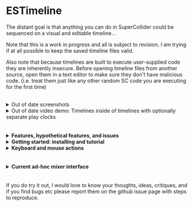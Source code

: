 # ESTimeline

The distant goal is that anything you can do in SuperCollider could be sequenced on a visual and editable timeline...

Note that this is a work in progress and all is subject to revision. I am trying if at all possible to keep the saved timeline files valid.

Also note that because timelines are built to execute user-supplied code they are inherently insecure. Before opening timeline files from another source, open them in a text editor to make sure they don't have malicious code. (i.e. treat them just like any other random SC code you are executing for the first time)
<br />
<br />
<details>
  <summary>Out of date screenshots</summary>
  <img src="img/ss2.png" />
  <img src="img/sse.png" width="500" />
  
  <img src="img/ssee1.png" width="400" /><img src="img/sss1.png" width="400" /><img src="img/rss.png" width="400" /><img src="img/ssep.png" width="400" />
  <img src="img/fss.png" width="400" />
</details>

<details>
  <summary>Out of date video demo: Timelines inside of timelines with optionally separate play clocks</summary>
  http://www.youtube.com/watch?v=8jcxcfvS_08
</details>

<br />
<br />

<details>
  <summary><strong>Features, hypothetical features, and issues</strong></summary>
  
## Features
- **Non-prescriptive:**
  - the basic goal is only to "execute this code at this particular time"
    - although the competing goal is to make it easy to do the things you want to do, which is subjective
  - for the moment just real-time but some of this could be translated easily to work NRT
    - there are certain things impossible in NRT, i.e. to do with real-time input
    - ddwMixerChannel doesn't yet work NRT so this would be a big rewrite
  - as little architecture as possible is forced on you
    - possible to disable ddwMixerChannel, timeline-specific clock and environment so as to interact with the timeline as part of a larger project
    - possible to play clips with any bus, target, addAction, etc. for full flexibility
- **DAW-like GUI** for editing and playback
  - The goal is an accurate visual representation of what you are hearing / when the code is executed
    - gray playhead is "scheduling playhead" and black playhead is "sounding playhead" -- to take into account server latency
    - Routines can be played with additional latency so non-sounding events line up with the sounding playhead
  - Keyboard and mouse interface to full extent of Timeline capabilities, with built-in code editing
  - Snap to grid optional
  - Optional full GUI mixing interface using ddwMixerChannel
    - track insert FX, pre fade sends and post fade sends
    - automate mixer channel parameters (level, pan, sends, fx parameters) with editable envelopes
- **Non-linear:** "goto" command to jump to a clip or a point in time enabling complex real-time behaviors (variable-length looping, conditional branching...
- **Tracks** are the main form of organization of clips
  - tracks can contain any type of clip in any combination
  - tracks can be muted/soloed and rearranged
  - individual clips can be muted
  - if using ddwMixerChannel, tracks will play on a mixer channel specified by the track's name
    - sub timelines will play on mixer channels feeding into their parent track's mixer channel
- **Synth, Pattern, Routine, and Env** clip types
  - Synth clips can either instantiate a SynthDef or run their own single-use function a la `{ }.play`
    - You can select multiple Synth clips and bulk edit their arguments
  - Env clips play on a bus and come with a shortcut to map to Synths and Patterns, and 
    - can optionally manage their own bus, and
      - if so, all Env clips with the same name on a timeline share the same bus
  - Clips can reference other clips in the same timeline by name
    - from a routine, `goto` any clip by name
    - apply an Env to a Synth parameter or use it in a Pattern or Routine
    - if more than one clip share the same name, the referenced clip is the closest to the playhead
  - Pattern, Routine, Env, and Timeline clips can "fast forward" to start playing in the middle
    - (there is no way to fast forward a Synth, that I know of....)
  - Pattern and Routine clips can be seeded so random number generation is deterministic
  - Most fields can take a Function, so params can be generated on the fly
- **Timeline Clip** -- embed one timeline in another!
  - Each timeline clip can optionally use its own TempoClock, and optionally use its own Environment 
  - Each timeline (and timeline clip) has an init / free hook for e.g. allocating and freeing resources
- **Undo and redo** at each timeline level
- **Save and recall**
  - Save as plain text files in SC array format
  - Once you have saved, the timeline will update a backup file every time you add an undo point, in case of crash
 
## Issues
1. Although I've tried to make it pleasant, the GUI based code editing environment does not syntax highlight, autocomplete, etc -- for this reason I've added "Open in IDE" / "Copy from IDE" buttons as necessary.
    - Solution would be to someday add a Qt code view to core SC
2. ~~When there are lots of quick zig-zags, high-resolution envelope drawing makes the GUI freeze up~~
    - ~~to avoid this I have extremely pixelated the envelope drawing when zoomed in. Solution would be to someday add a better Qt envelope view to core sc.~~
    - I have improved this by drawing envelopes as images. Still not perfect.
3. I would have liked to have saved the timeline files as executable SCLang just as you would write by hand; however:
    - There is a limit to the complexity of a timeline created using SCLang (i.e. by evaluating `ESTimeline([ESTrack([....`) -- it may only contain max 256 functions.
    - to avoid this I have created a light custom file format that compiles complex timeline structures from the inside out
4. At high track counts, it takes a little while to load and free all the MixerChannels.
    - I have tried to reduce the occasions on which this needs to happen.
5. Changes will generally not take effect until you've stopped and restarted playback. This will be difficult to fix, but someday I hope to.

## Hypothetical features
These are all things I would like to implement someday:
- NRT: this will be difficult unless ddwMixerChannel gains NRT support
- Clock follow: e.g. sync up with an Ableton timeline or midi show control
- More clip types
  - audio file
    - possible to record input or bounce tracks to audio clip in real time
  - loop
  - OSCdef
  - midi/piano/drum roll
  - "clones" that change with their parents
- Envelope improvements
  - Ability to draw freehand with mouse 
  - More live interaction - e.g. map a controller to a bus and record its movements to an envelope
  - Higher dimensional envelopes - e.g. movement through x/y space
  - Timeline tempo envelopes (this is already possible but kind of annoying, using an Env clip and a Routine clip
- Library integration
  - VSTPlugin for adding VST effects to mixing chain
  - ddwPlug -- simplify bus routing for modulation
  - clothesline -- put whole .scd files on the timeline

<br />
</details>

<details>
  <summary><strong>Getting started: installing and tutorial</strong></summary>
  <br /><br />
<!--Here is a slightly out of date tutorial in that it doesn't use MixerChannel. All parts are still relevant except "Environment variables - adding reverb" -- which is useful to demonstrate how the timeline works but there is a much better way in the form of mixer channels, which I will soon update this tutorial to encompass. -->
This tutorial uses mac keyboard shortcuts. I believe for other platforms you can substitute ctrl and alt.
  
## Installing
Download or clone this repository into your SuperCollider Extensions directory. To see where this is, go to `File > Open user support directory` and find the `Extensions` directory, or evaluate:
```
Platform.userExtensionDir
```

## Tutorial: basic workflow examples
```
(
~timeline = ESTimeline(bootOnPrep: true, useMixerChannel: false);
~window = ESTimelineWindow(timeline: ~timeline);
)
```
- this boots the default server, but does not use ddwMixerChannel.

### Tracks:
- Tracks are the main form of clip organization.
- click anywhere in the timeline to make sure it is focused
- press cmd-t to add a track after the one your mouse is currently over, or shift-cmd-T to add it before the current track
- double click in the left panel to rename tracks
- cmd-delete deletes the track under your mouse
- mute and solo tracks using the buttons on the left panel
- click and drag in the left panel to rearrange tracks

### Synth Clips:
- create a bunch of Synth clips (point the mouse where you want it and press shift-S, or use right click menu)
  - spacebar to play
- drag them around to move them in time or between tracks
  - they will always snap to the playhead in time
    - to move playhead to beginning of clip, make sure your mouse is inside of clip and press [
  - check the `snapToGrid` box or press opt-s to align your edits with the tempo grid
  - drag their edges to resize them (a red bar appears when you are within the resize zone)
  - option-drag to copy a clip
- double-click on a clip to edit it
  - double-click on the grayed out `freq` parameter to activate it, then you can set it to any valid SuperCollider expression, like `220` or `60.midicps`
  - press save when you're done, and close the edit window if you want.
- if you play now by clicking to place the playhead and pressing space, you will hear they play the default synth with your parameters at the appropriate time
  - the gray playhead is the "scheduling playhead" -- this is when the code is executed
  - the black playhead is the "sounding playhead" -- because of server latency, this is when the events actually sound. this is generally the one you want to watch
  - press space again to stop playback

### Scrolling and zooming:
- use trackpad to scroll left and right or click and drag ruler at top
- cmd-scroll to zoom in and out horizontally
- opt-scroll to zoom in and out vertically (when there are more than one track)

### SynthDefs:
- put your SynthDef in the timeline's prep function (click the "edit prep/cleanup funcs" button) e.g.
```
SynthDef(\sin, { |out, freq = 440, gate = 1, amp = 0.1, preamp = 1.5, attack = 0.001, release = 0.01, pan, verbbus, verbamt, vibrato = 0.2|
  var env, sig;
  var lfo = XLine.ar(0.01, vibrato, ExpRand(0.5, 2.0)) * SinOsc.ar(5.4 + (LFDNoise3.kr(0.1) * 0.5));
  gate = gate + Impulse.kr(0);
  env = Env.adsr(attack, 0.1, 0.4, release).ar(2, gate);
  sig = SinOsc.ar(freq * lfo.midiratio) * env;
  sig = (sig * preamp).tanh;
  sig = Pan2.ar(sig, pan, amp);
  Out.ar(out, sig);
  Out.ar(verbbus, sig * verbamt);
}).add;
```
- hit save when you're done to save the prepFunc and load it. close the window, if you want

### Bulk edit synth clips:
- click in an empty area and drag to select all the Synth clips (they will be highlighted in cyan when selected)
- right click, "clip actions > bulk actions > Bulk edit Synth defName"
  - and set them to `'sin'` and hit ok
- play again and you hear they now all play your SynthDef
  - double-click in an empty area to remove selection
  - double-click on a clip now and you will see all the new parameters you can control.

### Envelopes for Synth parameters:
- right click a Synth clip, "clip actions > synth actions > add env for synth argument"
- pick "freq" from the list and hit OK
  - this will add a new track above your clip with an envelope clip on it that is the length of your Synth clip
    - with a unique name (starting from 'freq0'),
    - initialized with the current value of that parameter
    - and it will update the freq argument of the Synth clip to read from this envelope's bus

### Editing Envelopes:
- cmd-e to enter envelope breakpoint editor mode
  - click and drag on a breakpoint to move it around,
  - click and drag between breakpoints to adjust the curve,
  - shift-click to add breakpoints,
  - option-click to remove them
  - to adjust the envelope range, right click, clip actions > env actions > "set env range keeping breakpoint values"
    - now you can change the frequency range of the envelope, say min `100` max `5000`
    - ok to save changes -- this will keep your values intact so long as they fall within the new range
- hit cmd-e again to leave envelope breakpoint editor mode

### Bulk edit Synths -- To make this envelope affect all your Synths:
- click and drag to select all the Synth clips (your envelope clip can also be selected, it doesn't matter)
- right click, "clip actions > bulk actions > Bulk edit (change) Synth arguments"
- assign the `freq` of all the clips to (the single quotes are important!) 
`'freq0'`
(or whatever the name of the envelope clip is)
- you should see all their freqs change to show the audio rate bus that the Env clip has created for you (for me this is a8)
- double click to deselect all clips, then:
- drag the edges of the envelope clip to resize it, so that it covers the entire range of your Synth clips
- cmd-e to edit the breakpoints again
- you should hear it is now controlling all the synths' pitches
- make sure you've left breakpoint edit mode when you want to move clips around

### Bulk adjust Synths -- Random panning:
- set one of your clips to pan hard left by double-clicking and setting its pan to -1
- Select all your Synth clips
- right click > clip actions > bulk actions > Bulk adjust (modify) Synth arguments
- for `pan` put in `+ 0.5.rand2` and check the "hard coded" box
  - this will generate a random pan per clip that is within 0.5 of its original panning. (if you want it to be newly random every time you play it, uncheck the "hard-coded" box)

### Pattern Clips:
- make a new track and shift-P to make a pattern clip
- double click to edit, e.g.:
```
Pbind(
  \instrument, \sin,
  \degree, Pbrown(0, 7 * 3 + 1, 3),
  \octave, Pdup(Pwhite(1, 10), Pwhite(3, 5)),
  \pan, Pwhite(-1.0, 1.0),
  \dur, Pbrown().linexp(0, 1, 0.02, 1.0),
)
```
- if you want to try a new random seed, click "re-roll" button and save
  - you can always undo if you don't like it (cmd-z undo, shift-cmd-Z redo)
- you can drag the edges to adjust start and end point without changing the timing of the notes
  - you can split it into two by pointing with the mouse where you want the split and pressing s
- if you make a new track and a new envelope (shift-E),
  - double click on the envelope, name it `pan0` and set its range from -1 to 1
  - click "save" to save it, and close the window if you want
- double click on each of the pattern clips and add
```
  \pan, ~thisTimeline[\pan0],
```
- cmd-e and edit the panning to your liking

### Saving
- click "save as" button or hit cmd-s
    
### Timeline clips:
- above the main timeline, click "Open as clip in new timeline"
  - Now this little system, the synths, patterns, buses and envelopes, are all encapsulated in this timeline clip
    - (in fact you can duplicate the timeline clip by option-dragging onto a new track, and the two will play simultanously each using its own environment and buses)
  - you can also resize the clips, move the mouse cursor over the clip and use the s key to split it into two separate timeline clips, etc.
 
### Mixer channels:
This will now assume you have ddwMixerChannel installed.
- check the `useMixerChannel` box
- scroll down to the "current ad-hoc mixer interface" on this page
  - copy and paste that code into your SuperCollider IDE and evaluate it
- click back on the timeline and press play
  - you will now see a mixer on which currently playing channels are visible
    - subtimelines feed into their parent track's channel
  - you can move these faders and pan knobs around to mix the inputs
   
### Adding reverb:
- create a new track by pressing cmd-T while your mouse is over the last track
- double click on the left panel to name it `verb` and press enter.
- right-click one of the gray rectangles above the "verb" channel strip on the mixer
- select "new insert fx"
- replace the function with:
```
{ |time = 2.5|
  var sig = In.ar(~out, 2);
  NHHall.ar(sig, time);
}
```
- save and close window, if you want
- right click on one of the gray rectangles above one of the tracks with a timeline clip on it and select "new send"
  - it defaults to `'verb'` at 0db
  - click ok
  - you will hear the timelines on this track play with reverb, other tracks not
  - use its slot on the mixer interface to tune levels

Automating mixer levels, send levels, and fx parameters left as an exercise, for now...

### Using Routine clips:
- shift-R to make a Routine clip, double click to edit
- You can think of Routine clips as kind of your generic "execute this code here"
- to jump to beat 1 on this timeline, use
```
~thisTimeline.goto(1)
```
- to jump to a clip named `next`, use
```
~thisTimeline.goto(\next)
```
  - you can use a comment clip (shift-C) for this dummy "next" clip -- the first line of the comment is its name
- it's important to use `s.bind` for server operations inside of routines, otherwise the timing is off.
```
var syn;
10.do { |i|
  s.bind { syn = Synth(\default, [freq: (40 + i).midicps]) };
  0.2.wait;
  s.bind { syn.free };
  0.2.wait;
};
```
- if you want say OSC out to a light board to line up with the sounding events, check the `addLatency` box.
- You can interact with the timeline using `~thisTimeline` which always refers to the timeline you're currently working in, or `~timeline` which refers to either this or the nearest parent timeline whose `useEnvir` box is checked
  - if no parent timeline is set to `useEnvir`, then `~thisTimeline` will overwrite anything you might have in your current environment.
  - in that case, `~timeline` might be nil unless you've set it in your current environment.
- to get the current value of an envelope named `env` from within a routine:
```
loop {
  ~thisTimeline[\env].valueNow.postln;
  1.wait;
};
```


### Environment variables -- adding reverb:
This is just to demonstrate how environment variables work inside the timeline. The better way of adding reverb demonstrated earlier with mixer channels.
- add to your timeline prep func:
```
SynthDef(\verb, { |out, verbbus, gate = 1, amp = 1|
  var in = In.ar(verbbus, 2);
  var env = Env.adsr(0.01, 0, 1, 1.0).ar(2, gate);
  var verb = NHHall.ar(in) * env;
  Out.ar(out, verb * amp);
}).add;

~verbbus = Bus.audio(s, 2);
```
- and to the cleanup func:
```
~verbbus.free;
```
- save the changes to load the new SynthDef and bus
  - this environment variable is local to this timeline (assuming `useEnvir` box is still checked)
- cmd-t to make a new track
- click in an empty area and drag to select the time around all your Synth clips
- put the mouse over your new track and shift-S to create a new Synth clip that fills the selected time
- double click on it
  - set defName to `'verb'`
  - set addAction to `'addToTail'`
  - click refresh icon next to args to refresh argument names
  - double click on grayed-out "verbbus" to activate it, put `~verbbus`
  - save
    - you should see that verbbus is now set to e.g. `Bus(audio, 4, 2, localhost)`
- click and drag to select all your Synths, bulk edit Synth arguments, and set `verbbus` to `~verbbus`
  - again, you should see that they all have verbbus set to the same bus number
- bulk edit the same synth arguments and set `verbamt` to `1.0`, or to `rrand(0.0, 1.0)`
  - now when you play you will hear they all are affected by the reverb Synth.
- you could now make an envelope to control the amplitude of this reverb, analogous to overall return level.
- you could also make an envelope to control the verbamt of all of the Synths, analogous to send level.
<br />
</details>

<details>
  <summary><strong>Keyboard and mouse actions</strong></summary>
  
## Mouse interaction
- drag middle of clip to move
- drag edges of clip to resize
- double click on clip to open editor window
- right click anywhere to see action menu
- Zooming
  - cmd-scroll zoom horizontally
  - opt-scroll zoom vertically
- Envelope breakpoint editing (cmd-e to toggle this mode)
  - click and drag to move breakpoints or adjust curves
  - shift-click to add breakpoint
  - opt-click to remvove breakpoint
- Selecting
  - click and drag to select both time and clips
    - hold cmd to just select clips
    - hold opt to just select time
  - hold shift to add/remove clips from existing selection
- click and drag tracks to rearrange

## Key commands
- space toggles play
- opt-s toggles snap to grid
- Navigation
  - enter goes to beginning of timeline
  - [ and ] go to next/previous clip edge on track under mouse
- Editing clip
  - m mutes clip at mouse pointer
  - s splits clip at mouse pointer
  - delete deletes clip at mouse pointer
  - e opens edit window for clip at mouse pointer, or init/cleanup func window for a timeline clip
  - cmd-e toggles mouse editing of envelope breakpoints
- Insert clip
  - C inserts comment clip at mouse
  - S inserts synth clip at mouse
  - P inserts pattern clip at mouse
  - R inserts routine clip at mouse
  - E inserts env clip at mouse
  - T inserts timeline clip at mouse
- Tracks
  - cmd-t inserts new track after track at mouse
  - cmd-T inserts new track before track at mouse
  - cmd-delete deletes track at mouse
- Seletion
  - cmd-a select all clips
  - cmd-i inserts selected time
  - shift-cmd-delete deletes selected time
- cmd-z undo
- cmd-Z redo
- cmd-n new
- cmd-s save as
- cmd-o open
</details>

<br />
<br />

<details>
  <summary><strong>Current ad-hoc mixer interface</strong></summary>

## Current ad-hoc mixer interface
The code is not pretty but the mixer interface is! The only thing that doesn't work is the mixer channel output bus (will reset to default).

I will encapsulate this in its own class/es someday.
```
(
// for flattening mixer channel names and timeline ids
var mcnFunc = { |arr|
  var index = arr[0];
  var ret = [];
  arr[1..].do { |item|
    if (item.isArray.not) {
      ret = ret.add([item, index])
    } {
      ret = ret ++ mcnFunc.(item);
    };
  };
  ret;
};
var mcfFunc = { |arr, level = 0|
  var ret = [];
  arr.do { |item|
    if (item.isArray.not) {
      ret = ret.add([item, level])
    } {
      ret = ret ++ mcfFunc.(item, level + 1);
    };
  };
  ret;
};
var faderSpec = ControlSpec(0.0, 4.0, 4);//ControlSpec(0.0, 2, \amp);
var panSpec = \pan.asSpec;

OSCdef(\test, { |msg|
  var oscMsg, synthId, busIndex, peaks, powers;
  var index;
  //msg.postln;
  # oscMsg, synthId, busIndex = msg;
  # peaks, powers = msg[3..].clump(2).flop;
  index = ~channelIndexMap[busIndex];
  //[index, peaks, powers].postln;
  defer {
    //[busIndex, index].postln;
    if (index.notNil) {
      peaks.size.do { |i|
        ~peaks[index][i].value = powers[i].ampdb.linlin(-60, 0, 0, 1);
        ~peaks[index][i].peakLevel = peaks[i].ampdb.linlin(-60, 0, 0, 1);
      };
    };
  };
}, '/mixerChannel');

{
  var width = 1500, height = 600;
  var left = Window.availableBounds.width - width;
  if (~mixerWindow.notNil) { ~mixerWindow.close };
  ~mixerWindow = Window("Mixer", Rect(left, 0, width, height)).background_(Color.gray(0.55)).front;
}.value;

~winFunc = {
  var width = 1500, height = 600;
  var left = Window.availableBounds.width - width;
  var top;
  var levelAdjust = 10;
  var meterHeight = 250;
  var dbHeight = 20;
  var panHeight = 30;
  var outHeight = 20;
  var nameHeight = 40;
  var muteHeight = 22;
  var insertHeight = 15;
  var trackWidth = 80;

  var mixerChannels = ~timeline./*tracks[0].clips[0].timeline.*/orderedMixerChannels; //.postcs;
  var mixerChannelNames = ~timeline.orderedMixerChannelNames;
  // [1, \melody, \harmony, [2, \bass, \kik, \sn, \master], \drums, \fx]
  // mixerChannelNames[i]

  var mixerChannelNamesFlat = mcnFunc.(mixerChannelNames);
  var mixerChannelsFlat = mcfFunc.(mixerChannels);

  // in case of problem just don't throw infinite error messages..
  try {

    var leftOffset = if (mixerChannelsFlat.size * trackWidth + 25 < width) {
      width - (mixerChannelsFlat.size * trackWidth + 25)
    } { 0 };

    ~channelIndexMap = ();
    mixerChannelsFlat.do { |arr, i| var mc = arr[0]; if (mc.notNil) { ~channelIndexMap[mc.inbus.index] = i } }; //ugh why

    ~scrollView.remove;
    ~scrollView = ScrollView(~mixerWindow, Rect(leftOffset, 0, width - leftOffset, height)).hasBorder_(false).background_(Color.gray(0.725));

    top = height;

    mixerChannelsFlat.do { |arr, i| var mc = arr[0]; var level = arr[1];
      var bounds = Rect(i * trackWidth + 14, level * 7.5, trackWidth - 3, height - 3 - (level * levelAdjust) - (level * 7.5));
      var name = mixerChannelNamesFlat[i][0];
      var color = Color.gray(0.88 - (level * 0.015));
      UserView(~scrollView, bounds).background_(color);
    };

    //make sure right side margin is drawn
    View(~scrollView, Rect(mixerChannels.size * trackWidth + 14, 0, 11, height));

    // names
    top = top - nameHeight - 5;
    mixerChannelsFlat.do { |arr, i| var mc = arr[0]; var level = arr[1];
      var name = mixerChannelNamesFlat[i][0];
      var bounds = Rect(i * trackWidth + 15, top - (level * levelAdjust), trackWidth - 5, 40);
      var color = Color.gray(0.9 - (level * 0.015));
      StaticText(~scrollView, bounds).align_(\center).string_(name).font_(Font.sansSerif(12, true)).stringColor_(Color.gray(0.5)).background_(color);
      // draw folder indicators
      if ((i > 0) and: { mixerChannelsFlat[i - 1][1] > level }) {
        UserView(~scrollView, Rect(i * trackWidth + 7 - levelAdjust, top + nameHeight - (mixerChannelsFlat[i - 1][1] * levelAdjust), levelAdjust + 3, levelAdjust)).drawFunc_({ |view|
          Pen.moveTo(0@0);
          Pen.lineTo(levelAdjust@levelAdjust);
          Pen.lineTo(view.bounds.width@levelAdjust);
          Pen.lineTo(view.bounds.width@0);
          Pen.lineTo(0@0);
          Pen.color = color;
          Pen.fill;
        })//.background_(Color.red);
      };
    };

    // out bus
    top = top - outHeight - 2.5;
    ~outViews = mixerChannelsFlat.collect { |arr, i| var mc = arr[0]; var level = arr[1];
      var bounds = Rect(i * trackWidth + 15, top - (level * levelAdjust), trackWidth - 5, outHeight);
      PopUpMenu(~scrollView, bounds).items_(BusDict.menuItems(Server.default)).font_(Font.sansSerif(10, true)).background_(Color.gray(0.65)).stringColor_(Color.gray(0.95)).action_({ |view|
        mc.outbus = view.value;
      }).value_(mc.outbus.index);
    };

    // mute/record
    top = top - muteHeight -3;
    mixerChannelsFlat.do { |arr, i| var mc = arr[0]; var level = arr[1];
      [
        Button(~scrollView, Rect(i * trackWidth + 25, top - (level * levelAdjust), muteHeight, muteHeight)).states_([
          ["⚫︎" /*◉︎*/, Color.gray(0.6), Color.gray(0.8)],
          ["⚫︎", Color.red, Color.black]])
        .focusColor_(Color.clear).font_(Font.sansSerif(16, true)).action_({ |view|
          if (view.value.asBoolean) {
            mc.startRecord;
            if (~timeline.isPlaying.not) {
              ~timeline.play;
            };
          } {
            mc.stopRecord;
          };
        }).value_(mc.isRecording),
        Button(~scrollView, Rect(i * trackWidth + 58, top - (level * levelAdjust), muteHeight, muteHeight)).states_([
          ["M", Color.gray(0.55), Color.gray(0.8)],
          ["M", Color.gray(0.7), Color.gray(0.3)]])
        .focusColor_(Color.clear).font_(Font.sansSerif(16, true)).action_({ |view|
          mc.mute(view.value.asBoolean);
        }).value_(mc.muted),
      ]
    };

    // fader
    top = top - meterHeight - 5;
    ~peaks = mixerChannelsFlat.collect { |arr, i| var mc = arr[0]; var level = arr[1];
      var levelWidth = 35 / mc.inChannels;
      mc.inChannels.collect { |j|
        LevelIndicator(~scrollView, Rect((i * trackWidth) + (j * levelWidth) + 20, top, levelWidth - 3, meterHeight - (level * levelAdjust)) ).warning_(0.9).critical_(0.99)
        .drawsPeak_(true)
        .numTicks_(0)
        .numMajorTicks_(0)
        .meterColor_(Color.hsv(0.3, 0.7, 0.99))
        .warningColor_(Color.hsv(0.15, 0.6, 1))
        .background_(Color.gray(0.6));
      };
    };

    ~sliders = mixerChannelNamesFlat.collect { |arr, i| var name = arr[0]; var id = arr[1];
      var timeline = ESTimeline.at(id);
      var mc = timeline.mixerChannels[name];
      var template = timeline.mixerChannelTemplates[name];
      var level = mixerChannelsFlat[i][1];
      var thisMeterHeight = meterHeight - (level * levelAdjust);
      var bounds = Rect((i * trackWidth) + 55, top - 1, 30, thisMeterHeight + 2);
      var thisLevel = if (template.envs.level.notNil) { template.envs.level.valueAtTime(timeline.soundingNow) } { mc.level };
      var slider = Slider(~scrollView, bounds).background_(Color.gray(0.8)).value_(faderSpec.unmap(thisLevel)).action_({ |view|
        timeline.setMixerChannel(name, \level, faderSpec.map(view.value));
      }).mouseDownAction_({ |view, x, y, mods, buttNum, clickCount|
        if (clickCount > 1) {
          timeline.setMixerChannel(name, \level, 1);
          true;
        } { false }
      }).enabled_(template.envs.level.isNil)
      .setContextMenuActions(
        MenuAction("Add automation envelope", {
          var unmappedLevel = faderSpec.unmap(mc.level);
          template.envs.level = ESMixerChannelEnv(Env(unmappedLevel.dup(2), [0], [0]), faderSpec.minval, faderSpec.maxval, 4); // <- this curve could be issue, assumes faderSpec will always have curve 4...
          timeline.addUndoPoint;
        });
      ).mouseUpAction_({
        timeline.addUndoPoint
      });

      UserView(~scrollView, bounds).drawFunc_({
        var color = Color.gray(0.5);
        Pen.stringAtPoint("+12", 5@5, Font.sansSerif(10), color);
        Pen.stringAtPoint("+6", 5@((1 - faderSpec.unmap(2)) * thisMeterHeight + 4), Font.sansSerif(10), color);
        Pen.stringAtPoint("0", 5@((1 - faderSpec.unmap(1)) * thisMeterHeight), Font.sansSerif(10), color);
        Pen.stringAtPoint("-6", 5@((1 - faderSpec.unmap(0.5)) * thisMeterHeight - 4), Font.sansSerif(10), color);
        Pen.stringAtPoint("-12", 5@((1 - faderSpec.unmap(0.25)) * thisMeterHeight - 6), Font.sansSerif(10), color);
        Pen.stringAtPoint("-20", 5@((1 - faderSpec.unmap(0.1)) * thisMeterHeight - 8), Font.sansSerif(10), color);
        Pen.stringAtPoint("-inf", 5@(thisMeterHeight - 12), Font.sansSerif(10), color);
      }).acceptsMouse_(false);
      slider;
    };

    top = top - dbHeight - 2;
    ~dbViews = mixerChannelNamesFlat.collect { |arr, i| var name = arr[0]; var id = arr[1];
      var timeline = ESTimeline.at(id);
      var mc = timeline.mixerChannels[name];
      var template = timeline.mixerChannelTemplates[name];
      var bounds = Rect(i * trackWidth + 20, top, trackWidth - 15, dbHeight);
      var thisLevel = if (template.envs.level.notNil) { template.envs.level.valueAtTime(timeline.soundingNow) } { mc.level };
      NumberBox(~scrollView, bounds).background_(Color.gray(0.85)).normalColor_(Color.gray(0.4)).font_(Font.sansSerif(11)).value_(thisLevel.ampdb).align_(\center).action_({ |view|
        //mc.level = view.value.dbamp
        timeline.setMixerChannel(name, \level, view.value.dbamp);
      }).scroll_step_(0.05).shift_scale_(5).ctrl_scale_(2.5).enabled_(template.envs.level.isNil);
    };

    top = top - panHeight - 5;
    //~panViews = mixerChannelsFlat.collect { |arr, i| var mc = arr[0];
    ~panViews = mixerChannelNamesFlat.collect { |arr, i| var name = arr[0]; var id = arr[1];
      var timeline = ESTimeline.at(id);
      var mc = timeline.mixerChannels[name];
      var template = timeline.mixerChannelTemplates[name];
      var bounds = Rect(i * trackWidth + 55, top, panHeight, panHeight);
      var pan = if (template.envs.pan.notNil) { template.envs.pan.valueAtTime(timeline.soundingNow) } { mc.pan };
      var panString = (pan.abs * 100).asInteger.asString ++ " " ++ if (pan.isPositive) { "R" } { "L" };
      if (pan == 0) { panString = "C" };
      [
        Knob(~scrollView, bounds).value_(panSpec.unmap(pan)).centered_(true).mode_(\vert).step_(0.0025).action_({ |view|
          timeline.setMixerChannel(name, \pan, panSpec.map(view.value));
        }).mouseDownAction_({ |view, x, y, mods, buttNum, clickCount|
          if (clickCount > 1) { timeline.setMixerChannel(name, \pan, 0); true } { nil };
        }).enabled_(template.envs.pan.isNil).setContextMenuActions(
          MenuAction("Add automation envelope", {
            var unmappedLevel = panSpec.unmap(mc.pan);
            template.envs.pan = ESMixerChannelEnv(Env(unmappedLevel.dup(2), [0], [0]), panSpec.minval, panSpec.maxval); // <- this curve could be issue, assumes faderSpec will always have curve 4...
            timeline.addUndoPoint;
          });
        ).mouseUpAction_({
          timeline.addUndoPoint;
        }),
        StaticText(~scrollView, bounds.copy.left_(i * trackWidth + 20, top, 30, panHeight)).align_(\right).string_(panString).font_(Font.sansSerif(10, true)).stringColor_(Color.gray(0.5));
      ];
    };



    // inserts
    ~insertScrollViews = [];
    ~insertUserViews = [];
    mixerChannelNamesFlat.do { |arr, i| var name = arr[0]; var id = arr[1];
      var level = mixerChannelsFlat[i][1];
      var color = Color.gray(0.88 - (level * 0.015));
      var insertView = ScrollView(~scrollView, Rect(i * trackWidth + 20, level * 7.5, trackWidth - 15, top - 10 - (level * 7.5))).hasBorder_(false).background_(color);
      var timeline = ESTimeline.at(id);
      var template = timeline.mixerChannelTemplates[name];
      var funcViewFactory = { |bounds, index|
        StaticText(insertView, bounds)
        .string_(" { }")
        .background_(Color.gray(0.6))
        .font_(Font.monospace(9))
        .stringColor_(Color.gray(0.8))
        .mouseDownAction_({ |view, x, y, mods, buttNum, clickCount|
          if (clickCount > 1) {
            // edit fx clip
            var clip = template.fx[index];
            clip.guiClass.new(clip, timeline, template, index);
          };
        }).setContextMenuActions(
          MenuAction("Delete", {
            template.fx.removeAt(index);
            timeline.addUndoPoint;
            ~winFunc.value;
          })
        );
      };
      var sendViewFactory = { |bounds, index, method, stringColor, dbColor, barColor|
        var clickPoint, clickVal;

        UserView(insertView, bounds).background_(Color.gray(0.75)).drawFunc_({ |view|
          var levelPx, dbString, dbStringWidth;
          var send = template.perform(method)[index].copy;
          if (template.envs.perform(method)[index].notNil) {
            send[1] = template.envs.perform(method)[index].valueAtTime(timeline.soundingNow);
          };
          levelPx = faderSpec.unmap(send[1]) * view.bounds.width;
          dbString = send[1].ampdb.round(0.1).asString;
          dbStringWidth = QtGUI.stringBounds(dbString, Font.sansSerif(8)).width + 2;
          Pen.addRect(Rect(0, 0, levelPx, view.bounds.height));
          Pen.color = barColor.copy.alpha_(if (template.envs.perform(method)[index].isNil) { 1 } { 0.5 });
          Pen.fill;
          Pen.stringAtPoint(send[0].asCompileString, 2@2, Font.monospace(9), stringColor);
          Pen.stringAtPoint(dbString, (view.bounds.width - dbStringWidth)@4, Font.sansSerif(8), dbColor);
      }).mouseDownAction_({ |view, x, y, mods, buttNum, clickCount|
          if (clickCount > 1) {
            var wasPre = method == 'preSends';
            var send = template.perform(method)[index].copy;
            ESBulkEditWindow.keyValue("Edit Send:", "name", send[0].asCompileString, "db", send[1].ampdb.asCompileString, "pre fade", wasPre, callback: { |name, level, pre|
              var arr = [name.interpret, level.interpret.dbamp];
              if (pre) {
                if (wasPre) {
                  template.preSends[index] = arr;
                } {
                  template.postSends.removeAt(index);
                  template.preSends = template.preSends.add(arr);
                };
              } {
                if (wasPre) {
                  template.preSends.removeAt(index);
                  template.postSends = template.postSends.add(arr);
                } {
                  template.postSends[index] = arr;
                }
              };
              timeline.initMixerChannels;
            });
          } {
            clickPoint = x@y;
            clickVal = template.perform(method)[index][1];
          };
        }).mouseUpAction_({
          timeline.addUndoPoint;
        }).mouseMoveAction_({ |view, x, y, mods|
          // only adjust if there's no automation
          if (template.envs.perform(method)[index].isNil) {
            var yDelta = clickPoint.y - y;
            var step = 0.005;
            var val;
            if (mods.isAlt) {
              step = step * 0.2;
            };
            if (mods.isCmd) {
              step = step * 2;
            };
            val = faderSpec.map(faderSpec.unmap(clickVal) + (yDelta * step));
            template.perform(method)[index][1] = val;
            timeline.mixerChannels[name].perform(method)[index].level = val;
            view.refresh;
          };
        }).setContextMenuActions(
          MenuAction(if (template.envs.perform(method)[index].isNil) { "Add automation envelope" } { "Remove automation envelope" }, {
            var arr = template.envs.perform(method);
            var unmappedLevel = faderSpec.unmap(template.perform(method)[index][1]);
            while { (arr.size - 1) < index } {
              arr = arr.add(nil);
            };
            // add envelope if there's not one already there, otherwise remove it
            if (arr[index].isNil) {
              arr[index] = ESMixerChannelEnv(Env(unmappedLevel.dup(2), [0], [0]), faderSpec.minval, faderSpec.maxval, 4); // <- this curve could be issue, assumes faderSpec will always have curve 4...
              template.envs.perform((method ++ "_").asSymbol, arr);
            } {
              var val = arr[index].valueAtTime(timeline.soundingNow);
              arr[index].stop; arr[index] = nil;
              template.envs.perform((method ++ "_").asSymbol, arr);
              template.perform(method)[index][1] = val;
              timeline.mixerChannels[name].perform(method)[index].level = val;
            };
            ~winFunc.value;
          }),
          MenuAction("Delete", {
            var arr = template.envs.perform(method);
            template.perform(method).removeAt(index);
            if ((arr.size - 1) >= index) {
              arr.removeAt(index);
              template.envs.perform((method ++ "_").asSymbol, arr);
            };
            timeline.initMixerChannels;
          })
        );
      };
      var userViews = [];

      max(((top - 20) / (insertHeight + 5)).asInteger, template.fx.size + template.preSends.size + template.postSends.size).do { |j|
        var bounds = Rect(0, j * (insertHeight + 5) + 10, trackWidth - 15, insertHeight);
        if (j < template.fx.size) {
          userViews = userViews.add(funcViewFactory.(bounds, j));
        } {
          if (j < (template.fx.size + template.preSends.size)) {
            var index = j - template.fx.size;
            userViews = userViews.add(sendViewFactory.(bounds, index, 'preSends', Color.gray(0.9), Color.white, Color.gray(0.5)));
          } {
            if (j < (template.fx.size + template.preSends.size + template.postSends.size)) {
              var index = j - template.fx.size - template.preSends.size;
              userViews = userViews.add(sendViewFactory.(bounds, index, 'postSends', Color.gray(0.3), Color.gray(0.5), Color.white));
            } {
              UserView(insertView, bounds)
              .background_(Color.gray(0.82)).setContextMenuActions(
                MenuAction("New Insert FX", {
                  var newClip = ESFxSynth(func: {
  var sig = In.ar(~out, 2);
  sig;
}, doPlayFunc: true).prep;
                  newClip.guiClass.new(newClip, timeline, template, template.fx.size);
                  template.fx = template.fx.add(newClip);
                  ~winFunc.value;
                }),
                MenuAction("New Send", {
                  ESBulkEditWindow.keyValue("New Send:", "name", "'verb'", "db", 0.0, "pre fade", callback: { |name, level, pre|
                    if (pre) {
                      template.preSends = template.preSends.add([name.interpret, level.interpret.dbamp]);
                    } {
                      template.postSends = template.postSends.add([name.interpret, level.interpret.dbamp]);
                    };
                    timeline.initMixerChannels;
                  });
                }),
              );
            };
          };
        };
      };

      ~insertScrollViews = ~insertScrollViews.add(insertView);
      ~insertUserViews = ~insertUserViews.add(userViews);
    };



    // this is leaky when MC's are freed
    // FIXED I think
    // always call .releaseDependants before .free on a mc

    // and settings reset...
    // make wrapper class for this
    mixerChannelsFlat.do { |arr| var mc = arr[0];
      mc.removeDependant(~dependantFunc);
    };
    ~dependantFunc = { |mc, what, args|
      var i = ~channelIndexMap[mc.inbus.index];
      if (i.notNil) {
        //[i, what, args].postln;
        if (what[\what] == \control) {
          if (what[\name] == \level) {
            ~sliders[i].value = faderSpec.unmap(mc.level);
            ~dbViews[i].value = mc.level.ampdb;
          };
          if (what[\name] == \pan) {
            var panString = (mc.pan.abs * 100).asInteger.asString ++ " " ++ if (mc.pan.isPositive) { "R" } { "L" };
            if (mc.pan == 0) { panString = "C" };
            ~panViews[i][0].value = panSpec.unmap(mc.pan);
            ~panViews[i][1].string_(panString);
          }
        };
      };
    };
    mixerChannelsFlat.do { |arr| var mc = arr[0];
      mc.addDependant(~dependantFunc);
    };
  }; // end try
};

~timeline.removeDependant(~timelineDependantFunc);
~timelineDependantFunc = { |self, what, args|
  var updateAutomatedLevels = {
    var mixerChannelNamesFlat = mcnFunc.(~timeline.orderedMixerChannelNames);
    mixerChannelNamesFlat.do { |arr, i| var name = arr[0]; var id = arr[1];
      var timeline = ESTimeline.at(id);
      var template = timeline.mixerChannelTemplates[name];
      ~panViews[i][0].enabled_(template.envs.pan.isNil);
      if (template.envs.pan.notNil) {
        var pan = template.envs.pan.valueAtTime(timeline.soundingNow);
        var panString = (pan.abs * 100).asInteger.asString ++ " " ++ if (pan.isPositive) { "R" } { "L" };
        if (pan == 0) { panString = "C" };
        ~panViews[i][0].value = panSpec.unmap(pan);
        ~panViews[i][1].string = panString;
      };
      ~sliders[i].enabled_(template.envs.level.isNil);
      if (template.envs.level.notNil) {
        var level = template.envs.level.valueAtTime(timeline.soundingNow);
        ~sliders[i].value = faderSpec.unmap(level);
        ~dbViews[i].value = level.ampdb;
      };
    };

    ~insertUserViews.flat.do(_.refresh);
  };

  //[self, what, args].postln;

  defer {
    switch (what)
    { \addUndoPoint } {
      "addUndoPoint".postln;
    }
    { \free } {
      ~mixerWindow.close;
    }
    { \beginInitMixerChannels } {
      if (~waitWin.isNil) {
        var bounds = ~window.bounds;
        ~waitWin = Window("please wait", bounds).alpha_(0.5).front;
        StaticText(~waitWin, bounds.copy.origin_(0@0)).string_("loading MixerChannels").align_(\center).font_(Font.monospace.size_(40));
      };
    }
    { \endInitMixerChannels } {
      ~winFunc.value;
      if (~waitWin.notNil) {
        ~waitWin.close;
        ~waitWin = nil;
      };
    }
    { \playbar } {
      ~winFunc.value;
    }
    { \tracks } {
      ~winFunc.value;
    }
    { \track } {
      if (args.indexOf(\tracks).notNil) {
        ~winFunc.value;
      };
      if (args.indexOf(\beginInitMixerChannels).notNil) {
        if (~waitWin.isNil) {
          var bounds = ~window.bounds;
          ~waitWin = Window("please wait", bounds).alpha_(0.5).front;
          StaticText(~waitWin, bounds.copy.origin_(0@0)).string_("loading MixerChannels").align_(\center).font_(Font.monospace.size_(40));
        };
      };
      if (args.indexOf(\endInitMixerChannels).notNil) {
        ~winFunc.value;
        if (~waitWin.notNil) {
          ~waitWin.close;
          ~waitWin = nil;
        };
      };
      if (args.indexOf(\template).notNil) {
        var i = args.indexOf(\template);
        var next = args[i + 1];
        if ((next == \envs) or: (next == \env)) {
          updateAutomatedLevels.();
        };
      };
    }
    { \template } {
      if ((args[0] == \envs) or: (args[0] == \env)) {
        updateAutomatedLevels.();
      };
    }
    { \isPlaying } {
      var names;

      if (/*~timeline.isPlaying*/args) {
        var waitTime = 20.reciprocal; // 5 fps refresh mixer
        names = ~timeline.orderedMixerChannelNames;
        ~mixerRout.stop; // just to make sure
        ~mixerRout = {
          inf.do {
            var nowNames = ~timeline.orderedMixerChannelNames;
            if (nowNames != names) {
              names = nowNames;
              ~winFunc.value;
            } {
              // update automated levels here
              updateAutomatedLevels.();
            };
            waitTime.wait;
          };
        }.fork(AppClock) // lower priority clock for GUI updates
      } {
        ~mixerRout.stop;
        ~winFunc.value;
      };
    }
  }
};
~timeline.addDependant(~timelineDependantFunc);


~winFunc.value;
)
```
</details>

<br />
<br />
If you do try it out, I would love to know your thoughts, ideas, critiques, and if you find bugs etc please report them on the github issue page with steps to reproduce.

